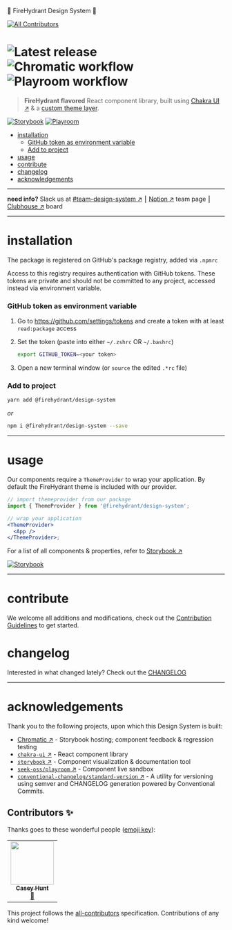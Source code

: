 🌈 FireHydrant Design System 🦄  
<!-- ALL-CONTRIBUTORS-BADGE:START - Do not remove or modify this section -->
[![All Contributors](https://img.shields.io/badge/all_contributors-1-orange.svg?style=flat-square)](#contributors-)
<!-- ALL-CONTRIBUTORS-BADGE:END -->
![Latest release](https://img.shields.io/github/v/release/firehydrant/design-system)
![Chromatic workflow](https://github.com/firehydrant/design-system/actions/workflows/chromatic.yml/badge.svg)
![Playroom workflow](https://github.com/firehydrant/design-system/actions/workflows/playroom.yml/badge.svg)<!-- omit in toc -->
===============================

> **FireHydrant flavored** React component library, built using [Chakra UI ↗️](https://chakra-ui.com/) &amp; a [custom theme layer](./lib/theme/index.js).

[![Storybook](https://raw.githubusercontent.com/storybooks/brand/master/badge/badge-storybook.svg)][storybook]
[![Playroom](https://img.shields.io/badge/playroom-live-614ab6)][playroom]

- [installation](#installation)
    - [GitHub token as environment variable](#github-token-as-environment-variable)
    - [Add to project](#add-to-project)
- [usage](#usage)
- [contribute](#contribute)
- [changelog](#changelog)
- [acknowledgements](#acknowledgements)

---

**need info?** Slack us at [#team-design-system ↗️][slack] ⎮ [Notion ↗️][notion] team page ⎮ [Clubhouse ↗️][clubhouse] board

---

# installation

The package is registered on GitHub's package registry, added via `.npmrc`

Access to this registry requires authentication with GitHub tokens. These tokens are private and should not be committed to any project, accessed instead via environment variable.

### GitHub token as environment variable

1. Go to https://github.com/settings/tokens and create a token with at least `read:package` access

2. Set the token (paste into either `~/.zshrc` OR `~/.bashrc`)

   ```sh
   export GITHUB_TOKEN=<your token>
   ```

3. Open a new terminal window (or `source` the edited `.*rc` file)

### Add to project

```sh
yarn add @firehydrant/design-system
```

_or_

```sh
npm i @firehydrant/design-system --save
```

---

# usage

Our components require a `ThemeProvider` to wrap your application. By default the FireHydrant theme is included with our provider.

```jsx
// import themeprovider from our package
import { ThemeProvider } from '@firehydrant/design-system';

// wrap your application
<ThemeProvider>
  <App />
</ThemeProvider>;
```

For a list of all components & properties, refer to [Storybook ↗️][storybook]

[![Storybook](https://raw.githubusercontent.com/storybooks/brand/master/badge/badge-storybook.svg)][storybook]

---

# contribute

We welcome all additions and modifications, check out the [Contribution Guidelines](./CONTRIBUTING.md) to get started.

# changelog

Interested in what changed lately? Check out the [CHANGELOG](./CHANGELOG.md)

---

# acknowledgements

Thank you to the following projects, upon which this Design System is built:

- [Chromatic ↗️](https://www.chromatic.com/) - Storybook hosting; component feedback & regression testing
- [`chakra-ui` ↗️](https://github.com/chakra-ui/chakra-ui) - React component library
- [`storybook` ↗️](https://github.com/storybookjs/storybook) - Component visualization & documentation tool
- [`seek-oss/playroom` ↗️](https://github.com/seek-oss/playroom) - Component live sandbox
- [`conventional-changelog/standard-version` ↗️](https://github.com/conventional-changelog/standard-version) - A utility for versioning using semver and CHANGELOG generation powered by Conventional Commits.

[storybook]: https://main--607731addb01d30021caeac2.chromatic.com/
[playroom]: https://firehydrant.github.io/design-system/
[release]: https://github.com/firehydrant/design-system/releases
[slack]: https://firehydrant.slack.com/archives/C01GRKLDRB9
[notion]: https://www.notion.so/firehydrant/Design-System-c4e554d509414719908eedb9dcc0c417
[clubhouse]: https://app.clubhouse.io/firehydrant/project/18818/design-system

## Contributors ✨

Thanks goes to these wonderful people ([emoji key](https://allcontributors.org/docs/en/emoji-key)):

<!-- ALL-CONTRIBUTORS-LIST:START - Do not remove or modify this section -->
<!-- prettier-ignore-start -->
<!-- markdownlint-disable -->
<table>
  <tr>
    <td align="center"><a href="http://caseymhunt.com"><img src="https://avatars.githubusercontent.com/u/2065615?v=4?s=100" width="100px;" alt=""/><br /><sub><b>Casey Hunt</b></sub></a><br /><a href="#maintenance-caseymhunt" title="Maintenance">🚧</a></td>
  </tr>
</table>

<!-- markdownlint-restore -->
<!-- prettier-ignore-end -->

<!-- ALL-CONTRIBUTORS-LIST:END -->

This project follows the [all-contributors](https://github.com/all-contributors/all-contributors) specification. Contributions of any kind welcome!